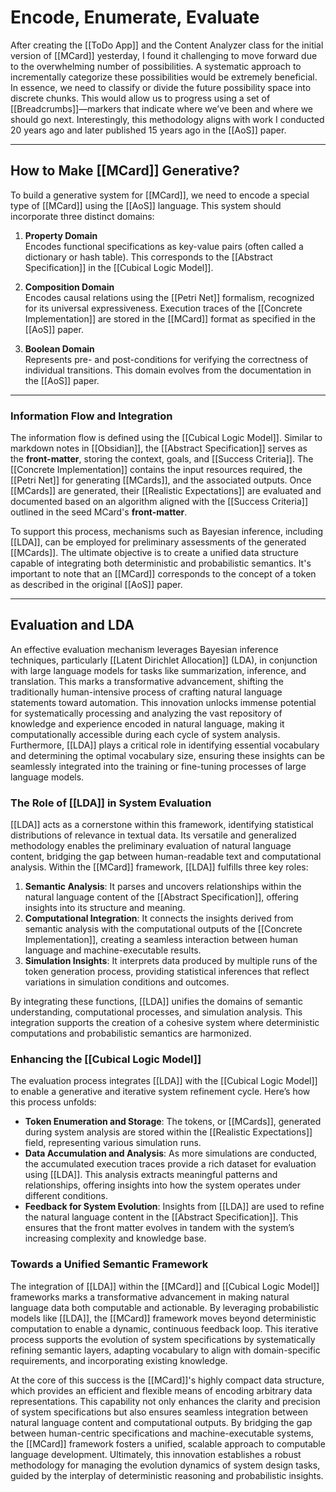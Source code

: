 # Encode, Enumerate, Evaluate

After creating the [[ToDo App]] and the Content Analyzer class for the initial version of [[MCard]] yesterday, I found it challenging to move forward due to the overwhelming number of possibilities. A systematic approach to incrementally categorize these possibilities would be extremely beneficial. In essence, we need to classify or divide the future possibility space into discrete chunks. This would allow us to progress using a set of [[Breadcrumbs]]—markers that indicate where we’ve been and where we should go next. Interestingly, this methodology aligns with work I conducted 20 years ago and later published 15 years ago in the [[AoS]] paper.

---

## How to Make [[MCard]] Generative?

To build a generative system for [[MCard]], we need to encode a special type of [[MCard]] using the [[AoS]] language. This system should incorporate three distinct domains:

1. **Property Domain**  
    Encodes functional specifications as key-value pairs (often called a dictionary or hash table). This corresponds to the [[Abstract Specification]] in the [[Cubical Logic Model]].
    
2. **Composition Domain**  
    Encodes causal relations using the [[Petri Net]] formalism, recognized for its universal expressiveness. Execution traces of the [[Concrete Implementation]] are stored in the [[MCard]] format as specified in the [[AoS]] paper.
    
3. **Boolean Domain**  
    Represents pre- and post-conditions for verifying the correctness of individual transitions. This domain evolves from the documentation in the [[AoS]] paper.
    

---

### Information Flow and Integration

The information flow is defined using the [[Cubical Logic Model]]. Similar to markdown notes in [[Obsidian]], the [[Abstract Specification]] serves as the **front-matter**, storing the context, goals, and [[Success Criteria]]. The [[Concrete Implementation]] contains the input resources required, the [[Petri Net]] for generating [[MCards]], and the associated outputs. Once [[MCards]] are generated, their [[Realistic Expectations]] are evaluated and documented based on an algorithm aligned with the [[Success Criteria]] outlined in the seed MCard's **front-matter**.

To support this process, mechanisms such as Bayesian inference, including [[LDA]], can be employed for preliminary assessments of the generated [[MCards]]. The ultimate objective is to create a unified data structure capable of integrating both deterministic and probabilistic semantics. It's important to note that an [[MCard]] corresponds to the concept of a token as described in the original [[AoS]] paper.

---

## Evaluation and LDA

An effective evaluation mechanism leverages Bayesian inference techniques, particularly [[Latent Dirichlet Allocation]] (LDA), in conjunction with large language models for tasks like summarization, inference, and translation. This marks a transformative advancement, shifting the traditionally human-intensive process of crafting natural language statements toward automation. This innovation unlocks immense potential for systematically processing and analyzing the vast repository of knowledge and experience encoded in natural language, making it computationally accessible during each cycle of system analysis. Furthermore, [[LDA]] plays a critical role in identifying essential vocabulary and determining the optimal vocabulary size, ensuring these insights can be seamlessly integrated into the training or fine-tuning processes of large language models.

### The Role of [[LDA]] in System Evaluation

[[LDA]] acts as a cornerstone within this framework, identifying statistical distributions of relevance in textual data. Its versatile and generalized methodology enables the preliminary evaluation of natural language content, bridging the gap between human-readable text and computational analysis. Within the [[MCard]] framework, [[LDA]] fulfills three key roles:

1. **Semantic Analysis**: It parses and uncovers relationships within the natural language content of the [[Abstract Specification]], offering insights into its structure and meaning.
2. **Computational Integration**: It connects the insights derived from semantic analysis with the computational outputs of the [[Concrete Implementation]], creating a seamless interaction between human language and machine-executable results.
3. **Simulation Insights**: It interprets data produced by multiple runs of the token generation process, providing statistical inferences that reflect variations in simulation conditions and outcomes.

By integrating these functions, [[LDA]] unifies the domains of semantic understanding, computational processes, and simulation analysis. This integration supports the creation of a cohesive system where deterministic computations and probabilistic semantics are harmonized.

### Enhancing the [[Cubical Logic Model]]

The evaluation process integrates [[LDA]] with the [[Cubical Logic Model]] to enable a generative and iterative system refinement cycle. Here’s how this process unfolds:

- **Token Enumeration and Storage**: The tokens, or [[MCards]], generated during system analysis are stored within the [[Realistic Expectations]] field, representing various simulation runs.
- **Data Accumulation and Analysis**: As more simulations are conducted, the accumulated execution traces provide a rich dataset for evaluation using [[LDA]]. This analysis extracts meaningful patterns and relationships, offering insights into how the system operates under different conditions.
- **Feedback for System Evolution**: Insights from [[LDA]] are used to refine the natural language content in the [[Abstract Specification]]. This ensures that the front matter evolves in tandem with the system’s increasing complexity and knowledge base.

### Towards a Unified Semantic Framework

The integration of [[LDA]] within the [[MCard]] and [[Cubical Logic Model]] frameworks marks a transformative advancement in making natural language data both computable and actionable. By leveraging probabilistic models like [[LDA]], the [[MCard]] framework moves beyond deterministic computation to enable a dynamic, continuous feedback loop. This iterative process supports the evolution of system specifications by systematically refining semantic layers, adapting vocabulary to align with domain-specific requirements, and incorporating existing knowledge.

At the core of this success is the [[MCard]]'s highly compact data structure, which provides an efficient and flexible means of encoding arbitrary data representations. This capability not only enhances the clarity and precision of system specifications but also ensures seamless integration between natural language content and computational outputs. By bridging the gap between human-centric specifications and machine-executable systems, the [[MCard]] framework fosters a unified, scalable approach to computable language development. Ultimately, this innovation establishes a robust methodology for managing the evolution dynamics of system design tasks, guided by the interplay of deterministic reasoning and probabilistic insights.